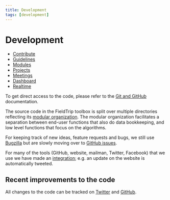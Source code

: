 ```yaml
---
title: Development
tags: [development]
---
```


# Development

- [Contribute](/contribute)
- [Guidelines](/development/guideline)
- [Modules](/development/module)
- [Projects](/development/project)
- [Meetings](/development/meeting)
- [Dashboard](/development/dashboard)
- [Realtime](/development/realtime)

To get direct access to the code, please refer to the [Git and GitHub](/development/git) documentation.

The source code in the FieldTrip toolbox is split over multiple directories reflecting its [modular organization](/development/module). The modular organization facilitates a separation between end-user functions that also do data bookkeeping, and low level functions that focus on the algorithms.

For keeping track of new ideas, feature requests and bugs, we still use [Bugzilla](/bugzilla) but are slowly moving over to [GitHub issues](https://github.com/fieldtrip/fieldtrip).

For many of the tools (GitHub, website, mailman, Twitter, Facebook) that we use we have made an [integration](/development/integration); e.g. an update on the website is automatically tweeted.

## Recent improvements to the code

All changes to the code can be tracked on [Twitter](http://twitter.com/fieldtriptoolbx) and [GitHub](/development/git).
